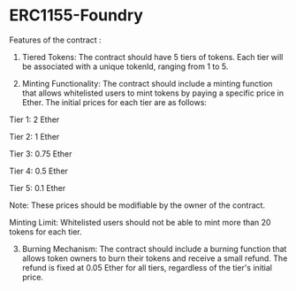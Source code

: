 # ERC1155-Foundry
Features of the contract :

1. Tiered Tokens: The contract should have 5 tiers of tokens. Each tier will be associated with a unique tokenId, ranging from 1 to 5.

2. Minting Functionality: The contract should include a minting function that allows whitelisted users to mint tokens by paying a specific price in Ether. The initial prices for each tier are as follows:

Tier 1: 2 Ether

Tier 2: 1 Ether

Tier 3: 0.75 Ether

Tier 4: 0.5 Ether

Tier 5: 0.1 Ether

Note: These prices should be modifiable by the owner of the contract.

Minting Limit: Whitelisted users should not be able to mint more than 20 tokens for each tier.

3. Burning Mechanism: The contract should include a burning function that allows token owners to burn their tokens and receive a small refund. The refund is fixed at 0.05 Ether for all tiers, regardless of the tier's initial price.

